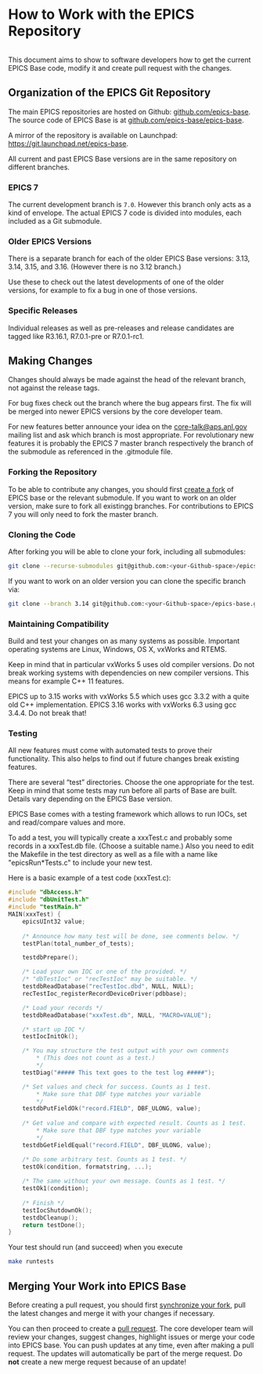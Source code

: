 # How to Work with the EPICS Repository

```{tags} beginner, user, developer, advanced
```

This document aims to show to software developers
how to get the current EPICS Base code, modify it
and create pull request with the changes.

## Organization of the EPICS Git Repository

The main EPICS repositories are hosted on Github: [github.com/epics-base](https://github.com/epics-base/). 
The source code of EPICS Base is at [github.com/epics-base/epics-base](https://github.com/epics-base/epics-base).

A mirror of the repository is available on Launchpad: https://git.launchpad.net/epics-base.

All current and past EPICS Base versions are in the same repository on different branches.

### EPICS 7

The current development branch is `7.0`.
However this branch only acts as a kind of envelope.
The actual EPICS 7 code is divided into modules,
each included as a Git submodule.

### Older EPICS Versions

There is a separate branch for each of the older EPICS Base versions:
3.13, 3.14, 3.15, and 3.16. (However there is no 3.12 branch.)

Use these to check out the latest developments of one of the older versions,
for example to fix a bug in one of those versions.

### Specific Releases

Individual releases as well as pre-releases and
release candidates are tagged like R3.16.1, R7.0.1-pre or R7.0.1-rc1.

## Making Changes

Changes should always be made against the head of the relevant branch,
not against the release tags.

For bug fixes check out the branch where the bug appears first.
The fix will be merged into newer EPICS versions by the core developer team.

For new features better announce your idea on the core-talk@aps.anl.gov mailing list 
and ask which branch is most appropriate.
For revolutionary new features it is probably the EPICS 7 master branch
respectively the branch of the submodule as referenced in the .gitmodule file.

### Forking the Repository

To be able to contribute any changes,
you should first [create a fork](https://docs.github.com/pull-requests/collaborating-with-pull-requests/working-with-forks/fork-a-repo) of EPICS base
or the relevant submodule.
If you want to work on an older version,
make sure to fork all existingg branches.
For contributions to EPICS 7 you will only need to fork the master branch.

### Cloning the Code

After forking you will be able to clone your fork,
including all submodules:

```bash
git clone --recurse-submodules git@github.com:<your-Github-space>/epics-base.git
```

If you want to work on an older version you can clone the specific branch via:

```bash
git clone --branch 3.14 git@github.com:<your-Github-space>/epics-base.git
```

### Maintaining Compatibility

Build and test your changes on as many systems as possible.
Important operating systems are Linux, Windows, OS X, vxWorks and RTEMS.

Keep in mind that in particular vxWorks 5 uses old compiler versions.
Do not break working systems with dependencies on new compiler versions.
This means for example C++ 11 features.

EPICS up to 3.15 works with vxWorks 5.5 
which uses gcc 3.3.2 with a quite old C++ implementation.
EPICS 3.16 works with vxWorks 6.3 using gcc 3.4.4.
Do not break that!

### Testing

All new features must come with automated tests to prove their functionality.
This also helps to find out if future changes break existing features.

There are several “test” directories.
Choose the one appropriate for the test.
Keep in mind that some tests may run before all parts of Base are built.
Details vary depending on the EPICS Base version.

EPICS Base comes with a testing framework which allows to run IOCs, 
set and read/compare values and more.

To add a test, you will typically create a xxxTest.c
and probably some records in a xxxTest.db file. 
(Choose a suitable name.)
Also you need to edit the Makefile in the test directory
as well as a file with a name like "epicsRun*Tests.c" to include your new test.

Here is a basic example of a test code (xxxTest.c):

```c
#include "dbAccess.h"
#include "dbUnitTest.h"
#include "testMain.h"      
MAIN(xxxTest) {
    epicsUInt32 value;
    
    /* Announce how many test will be done, see comments below. */
    testPlan(total_number_of_tests);

    testdbPrepare();

    /* Load your own IOC or one of the provided. */
    /* "dbTestIoc" or "recTestIoc" may be suitable. */
    testdbReadDatabase("recTestIoc.dbd", NULL, NULL);
    recTestIoc_registerRecordDeviceDriver(pdbbase);

    /* Load your records */
    testdbReadDatabase("xxxTest.db", NULL, "MACRO=VALUE");

    /* start up IOC */
    testIocInitOk();

    /* You may structure the test output with your own comments
        * (This does not count as a test.)
        */
    testDiag("##### This text goes to the test log #####");

    /* Set values and check for success. Counts as 1 test.
        * Make sure that DBF type matches your variable
        */
    testdbPutFieldOk("record.FIELD", DBF_ULONG, value);
    
    /* Get value and compare with expected result. Counts as 1 test.
        * Make sure that DBF type matches your variable
        */
    testdbGetFieldEqual("record.FIELD", DBF_ULONG, value);

    /* Do some arbitrary test. Counts as 1 test. */
    testOk(condition, formatstring, ...);
        
    /* The same without your own message. Counts as 1 test. */
    testOk1(condition);
        
    /* Finish */
    testIocShutdownOk();
    testdbCleanup();
    return testDone();
}
```

Your test should run (and succeed) when you execute

```bash
make runtests
```

## Merging Your Work into EPICS Base

Before creating a pull request,
you should first [synchronize your fork](https://docs.github.com/pull-requests/collaborating-with-pull-requests/working-with-forks/syncing-a-fork),
pull the latest changes
and merge it with your changes if necessary.

You can then proceed to create a [pull request](https://docs.github.com/pull-requests/collaborating-with-pull-requests/proposing-changes-to-your-work-with-pull-requests/creating-a-pull-request-from-a-fork).
The core developer team will review your changes,
suggest changes, highlight issues
or merge your code into EPICS base.
You can push updates at any time,
even after making a pull request.
The updates will automatically be part of the merge request.
Do **not** create a new merge request because of an update!
